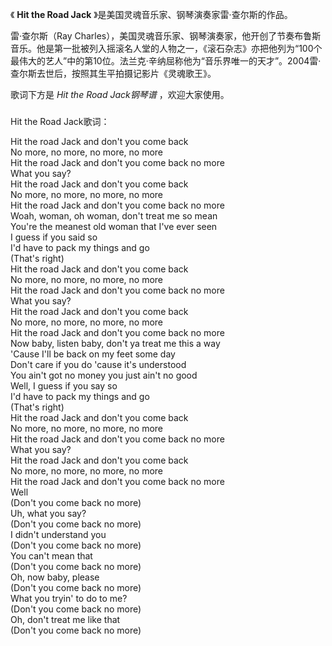 

《 **Hit the Road Jack** 》是美国灵魂音乐家、钢琴演奏家雷·查尔斯的作品。

  

雷·查尔斯（Ray
Charles），美国灵魂音乐家、钢琴演奏家，他开创了节奏布鲁斯音乐。他是第一批被列入摇滚名人堂的人物之一，《滚石杂志》亦把他列为“100个最伟大的艺人”中的第10位。法兰克·辛纳屈称他为“音乐界唯一的天才”。2004雷·查尔斯去世后，按照其生平拍摄记影片《灵魂歌王》。

  

歌词下方是 _Hit the Road Jack钢琴谱_ ，欢迎大家使用。

###  
Hit the Road Jack歌词：

  
Hit the road Jack and don't you come back  
No more, no more, no more, no more  
Hit the road Jack and don't you come back no more  
What you say?  
Hit the road Jack and don't you come back  
No more, no more, no more, no more  
Hit the road Jack and don't you come back no more  
Woah, woman, oh woman, don't treat me so mean  
You're the meanest old woman that I've ever seen  
I guess if you said so  
I'd have to pack my things and go  
(That's right)  
Hit the road Jack and don't you come back  
No more, no more, no more, no more  
Hit the road Jack and don't you come back no more  
What you say?  
Hit the road Jack and don't you come back  
No more, no more, no more, no more  
Hit the road Jack and don't you come back no more  
Now baby, listen baby, don't ya treat me this a way  
'Cause I'll be back on my feet some day  
Don't care if you do 'cause it's understood  
You ain't got no money you just ain't no good  
Well, I guess if you say so  
I'd have to pack my things and go  
(That's right)  
Hit the road Jack and don't you come back  
No more, no more, no more, no more  
Hit the road Jack and don't you come back no more  
What you say?  
Hit the road Jack and don't you come back  
No more, no more, no more, no more  
Hit the road Jack and don't you come back no more  
Well  
(Don't you come back no more)  
Uh, what you say?  
(Don't you come back no more)  
I didn't understand you  
(Don't you come back no more)  
You can't mean that  
(Don't you come back no more)  
Oh, now baby, please  
(Don't you come back no more)  
What you tryin' to do to me?  
(Don't you come back no more)  
Oh, don't treat me like that  
(Don't you come back no more)

